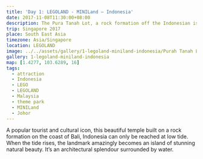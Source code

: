 ```yaml
---
title: 'Day 1: LEGOLAND - MINILand – Indonesia'
date: 2017-11-08T11:30:00+08:00
description: The Pura Tanah Lot, a rock formation off the Indonesian island of Bali in Miniland version built with millions of LEGO® bricks.
trip: Singapore 2017
place: South East Asia
timezone: Asia/Singapore
location: LEGOLAND
image: ../../assets/gallery/1-legoland-miniland-indonesia/Purah Tanah Lot Indonesia (5).jpeg
gallery: 1-legoland-miniland-indonesia
map: [1.4277, 103.6289, 16]
tags:
  - attraction
  - Indonesia
  - LEGO
  - LEGOLAND
  - Malaysia
  - theme park
  - MINILand
  - Johor
---
```


A popular tourist and cultural icon, this beautiful temple built on a rock formation on the coast of Bali, Indonesia can only be reached at low tide. When the tide rises, the landmark amazingly becomes an island of stunning natural beauty. It’s an architectural splendour surrounded by water.
